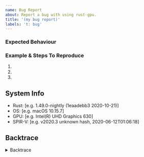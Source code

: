 ```yaml
---
name: Bug Report
about: Report a bug with using rust-gpu.
title: '(my bug report)'
labels: 't: bug'
---
```


<!-- Thank you for filing a bug report! 🐛 -->

### Expected Behaviour
<!-- Please describe what you expected to happen. -->

### Example & Steps To Reproduce
<!-- 
Describe what actually happened, including any relevant examples (smaller
the better, or error messages)
-->

1.
2.
3.

## System Info
<!--
Helpful commands:
- Rustc version: `rustc -V`
- SPIR-V version: `spirv-val --version`
-->

 - Rust: [e.g. 1.49.0-nightly (1eaadebb3 2020-10-21)]
 - OS: [e.g. macOS 10.15.7]
 - GPU: [e.g. Intel(R) UHD Graphics 630]
 - SPIR-V: [e.g. v2020.3 unknown hash, 2020-06-12T01:06:18]


## Backtrace
<!-- If relevant, please include a backtrace of the error below. -->

<details><summary>Backtrace</summary>
<p>

```
<backtrace>
```

</p>
</details>
